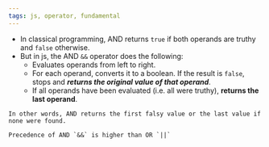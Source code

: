 ```yaml
---
tags: js, operator, fundamental
---
```


- In classical programming, AND returns `true` if both operands are truthy and `false` otherwise.
- But in js, the AND `&&` operator does the following:
	- Evaluates operands from left to right.
	- For each operand, converts it to a boolean. If the result is `false`, stops and ***returns the original value of that operand***.
	- If all operands have been evaluated (i.e. all were truthy), **returns the last operand**. 

```ad-note
In other words, AND returns the first falsy value or the last value if none were found.
```

```ad-note
Precedence of AND `&&` is higher than OR `||`
```